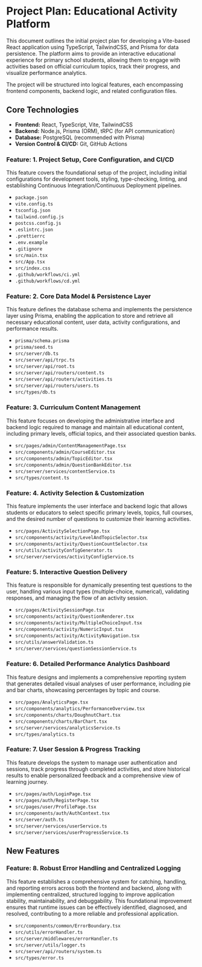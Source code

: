 # Project Plan: Educational Activity Platform

This document outlines the initial project plan for developing a Vite-based React application using TypeScript, TailwindCSS, and Prisma for data persistence. The platform aims to provide an interactive educational experience for primary school students, allowing them to engage with activities based on official curriculum topics, track their progress, and visualize performance analytics.

The project will be structured into logical features, each encompassing frontend components, backend logic, and related configuration files.

## Core Technologies

*   **Frontend:** React, TypeScript, Vite, TailwindCSS
*   **Backend:** Node.js, Prisma (ORM), tRPC (for API communication)
*   **Database:** PostgreSQL (recommended with Prisma)
*   **Version Control & CI/CD:** Git, GitHub Actions

### Feature: 1. Project Setup, Core Configuration, and CI/CD

This feature covers the foundational setup of the project, including initial configurations for development tools, styling, type-checking, linting, and establishing Continuous Integration/Continuous Deployment pipelines.

*   `package.json`
*   `vite.config.ts`
*   `tsconfig.json`
*   `tailwind.config.js`
*   `postcss.config.js`
*   `.eslintrc.json`
*   `.prettierrc`
*   `.env.example`
*   `.gitignore`
*   `src/main.tsx`
*   `src/App.tsx`
*   `src/index.css`
*   `.github/workflows/ci.yml`
*   `.github/workflows/cd.yml`

### Feature: 2. Core Data Model & Persistence Layer

This feature defines the database schema and implements the persistence layer using Prisma, enabling the application to store and retrieve all necessary educational content, user data, activity configurations, and performance results.

*   `prisma/schema.prisma`
*   `prisma/seed.ts`
*   `src/server/db.ts`
*   `src/server/api/trpc.ts`
*   `src/server/api/root.ts`
*   `src/server/api/routers/content.ts`
*   `src/server/api/routers/activities.ts`
*   `src/server/api/routers/users.ts`
*   `src/types/db.ts`

### Feature: 3. Curriculum Content Management

This feature focuses on developing the administrative interface and backend logic required to manage and maintain all educational content, including primary levels, official topics, and their associated question banks.

*   `src/pages/admin/ContentManagementPage.tsx`
*   `src/components/admin/CourseEditor.tsx`
*   `src/components/admin/TopicEditor.tsx`
*   `src/components/admin/QuestionBankEditor.tsx`
*   `src/server/services/contentService.ts`
*   `src/types/content.ts`

### Feature: 4. Activity Selection & Customization

This feature implements the user interface and backend logic that allows students or educators to select specific primary levels, topics, full courses, and the desired number of questions to customize their learning activities.

*   `src/pages/ActivitySelectionPage.tsx`
*   `src/components/activity/LevelAndTopicSelector.tsx`
*   `src/components/activity/QuestionCountSelector.tsx`
*   `src/utils/activityConfigGenerator.ts`
*   `src/server/services/activityConfigService.ts`

### Feature: 5. Interactive Question Delivery

This feature is responsible for dynamically presenting test questions to the user, handling various input types (multiple-choice, numerical), validating responses, and managing the flow of an activity session.

*   `src/pages/ActivitySessionPage.tsx`
*   `src/components/activity/QuestionRenderer.tsx`
*   `src/components/activity/MultipleChoiceInput.tsx`
*   `src/components/activity/NumericInput.tsx`
*   `src/components/activity/ActivityNavigation.tsx`
*   `src/utils/answerValidation.ts`
*   `src/server/services/questionSessionService.ts`

### Feature: 6. Detailed Performance Analytics Dashboard

This feature designs and implements a comprehensive reporting system that generates detailed visual analyses of user performance, including pie and bar charts, showcasing percentages by topic and course.

*   `src/pages/AnalyticsPage.tsx`
*   `src/components/analytics/PerformanceOverview.tsx`
*   `src/components/charts/DoughnutChart.tsx`
*   `src/components/charts/BarChart.tsx`
*   `src/server/services/analyticsService.ts`
*   `src/types/analytics.ts`

### Feature: 7. User Session & Progress Tracking

This feature develops the system to manage user authentication and sessions, track progress through completed activities, and store historical results to enable personalized feedback and a comprehensive view of learning journey.

*   `src/pages/auth/LoginPage.tsx`
*   `src/pages/auth/RegisterPage.tsx`
*   `src/pages/user/ProfilePage.tsx`
*   `src/components/auth/AuthContext.tsx`
*   `src/server/auth.ts`
*   `src/server/services/userService.ts`
*   `src/server/services/userProgressService.ts`

## New Features

### Feature: 8. Robust Error Handling and Centralized Logging

This feature establishes a comprehensive system for catching, handling, and reporting errors across both the frontend and backend, along with implementing centralized, structured logging to improve application stability, maintainability, and debuggability. This foundational improvement ensures that runtime issues can be effectively identified, diagnosed, and resolved, contributing to a more reliable and professional application.

*   `src/components/common/ErrorBoundary.tsx`
*   `src/utils/errorHandler.ts`
*   `src/server/middlewares/errorHandler.ts`
*   `src/server/utils/logger.ts`
*   `src/server/api/routers/system.ts`
*   `src/types/error.ts`